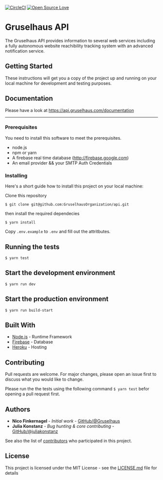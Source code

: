 [![CircleCI](https://circleci.com/gh/GruselhausOrganization/api.svg?style=svg)](https://circleci.com/gh/GruselhausOrganization/api) 
[![Open Source Love](https://badges.frapsoft.com/os/mit/mit.svg?v=102)](https://github.com/ellerbrock/open-source-badge/)

# Gruselhaus API

The Gruselhaus API provides information to several web services including a fully autonomous website reachibility tracking system with an advanced notification service.
## Getting Started

These instructions will get you a copy of the project up and running on your local machine for development and testing purposes.

## Documentation

Please have a look at https://api.gruselhaus.com/documentation

----

### Prerequisites
You need to install this software to meet the prerequisites.

* node.js
* npm or yarn
* A firebase real time database (http://firebase.google.com)
* An email provider && your SMTP Auth Credentials

### Installing

Here's a short guide how to install this project on your local machine:

Clone this repository
```
$ git clone git@github.com:GruselhausOrganization/api.git
```

then install the required dependecies
```
$ yarn install
```

Copy `.env.example` to `.env` and fill out the attritbutes.

## Running the tests

```
$ yarn test
```

## Start the development environment

```
$ yarn run dev
```

## Start the production environment

```
$ yarn run build-start
```

## Built With

* [Node.js](https://nodejs.org/) - Runtime Framework
* [Firebase](http://firebase.google.com) - Database
* [Heroku](https://heroku.com) - Hosting

## Contributing

Pull requests are welcome. For major changes, please open an issue first to discuss what you would like to change.

Please run the the tests using the following command `$ yarn test` befor opening a pull request first.

## Authors

* **Nico Finkernagel** - *Initial work* - [GitHub/@Gruselhaus](https://github.com/Gruselhaus)
* **Julia Konstanz** - *Bug hunting & core contributing* - [GitHub/@juliakonstanz](https://github.com/juliakonstanz)

See also the list of [contributors](https://github.com/GruselhausOrganization/api/contributors) who participated in this project.

## License

This project is licensed under the MIT License - see the [LICENSE.md](LICENSE.md) file for details
